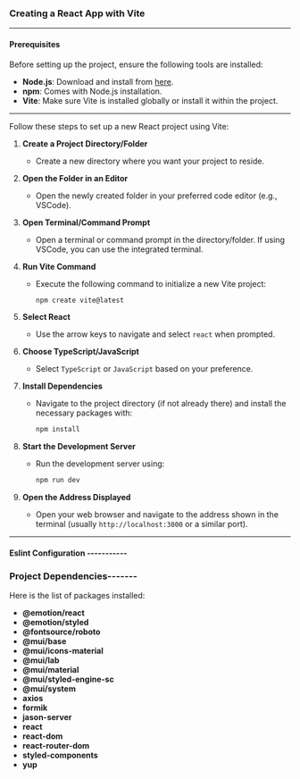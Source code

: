 ### Creating a React App with Vite

---

#### Prerequisites

Before setting up the project, ensure the following tools are installed:

- **Node.js**: Download and install from [here](https://nodejs.org/).
- **npm**: Comes with Node.js installation.
- **Vite**: Make sure Vite is installed globally or install it within the project.

---

Follow these steps to set up a new React project using Vite:

1. **Create a Project Directory/Folder**

   - Create a new directory where you want your project to reside.

2. **Open the Folder in an Editor**

   - Open the newly created folder in your preferred code editor (e.g., VSCode).

3. **Open Terminal/Command Prompt**

   - Open a terminal or command prompt in the directory/folder. If using VSCode, you can use the integrated terminal.

4. **Run Vite Command**

   - Execute the following command to initialize a new Vite project:
     ```bash
     npm create vite@latest
     ```

5. **Select React**

   - Use the arrow keys to navigate and select `react` when prompted.

6. **Choose TypeScript/JavaScript**

   - Select `TypeScript` or `JavaScript` based on your preference.

7. **Install Dependencies**

   - Navigate to the project directory (if not already there) and install the necessary packages with:
     ```bash
     npm install
     ```

8. **Start the Development Server**

   - Run the development server using:
     ```bash
     npm run dev
     ```

9. **Open the Address Displayed**
   - Open your web browser and navigate to the address shown in the terminal (usually `http://localhost:3000` or a similar port).

---

#### Eslint Configuration -----------

### Project Dependencies-------

Here is the list of packages installed:

- **@emotion/react**
- **@emotion/styled**
- **@fontsource/roboto**
- **@mui/base**
- **@mui/icons-material**
- **@mui/lab**
- **@mui/material**
- **@mui/styled-engine-sc**
- **@mui/system**
- **axios**
- **formik**
- **jason-server**
- **react**
- **react-dom**
- **react-router-dom**
- **styled-components**
- **yup**
